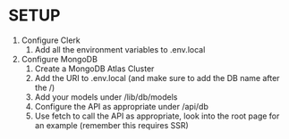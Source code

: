 # SETUP

1. Configure Clerk
   1. Add all the environment variables to .env.local
2. Configure MongoDB
   1. Create a MongoDB Atlas Cluster
   2. Add the URI to .env.local (and make sure to add the DB name after the /)
   3. Add your models under /lib/db/models
   4. Configure the API as appropriate under /api/db
   5. Use fetch to call the API as appropriate, look into the root page for an example (remember this requires SSR)
